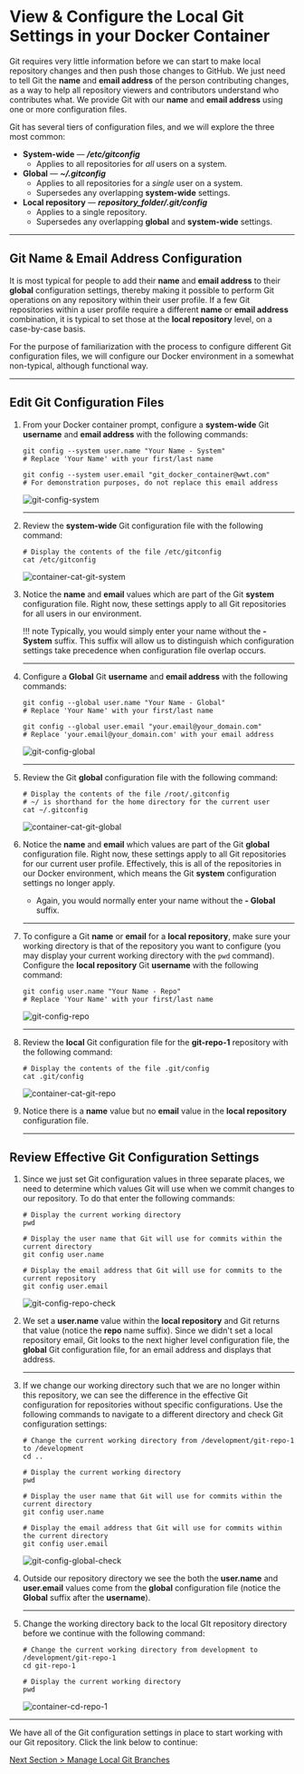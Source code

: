 # View & Configure the Local Git Settings in your Docker Container

Git requires very little information before we can start to make local repository changes and then push those changes to GitHub. We just need to tell Git the **name** and **email address** of the person contributing changes, as a way to help all repository viewers and contributors understand who contributes what. We provide Git with our **name** and **email address** using one or more configuration files.

Git has several tiers of configuration files, and we will explore the three most common:

- **System-wide** — **_/etc/gitconfig_**
  - Applies to all repositories for _all_ users on a system.
- **Global** — **_~/.gitconfig_**
  - Applies to all repositories for a _single_ user on a system.
  - Supersedes any overlapping **system-wide** settings.
- **Local repository** — **_repository_folder/.git/config_**
  - Applies to a single repository.
  - Supersedes any overlapping **global** and **system-wide** settings.

---

## Git Name & Email Address Configuration

It is most typical for people to add their **name** and **email address** to their **global** configuration settings, thereby making it possible to perform Git operations on any repository within their user profile. If a few Git repositories within a user profile require a different **name** or **email address** combination, it is typical to set those at the **local repository** level, on a case-by-case basis.

For the purpose of familiarization with the process to configure different Git configuration files, we will configure our Docker environment in a somewhat non-typical, although functional way.

---

## Edit Git Configuration Files

1. From your Docker container prompt, configure a **system-wide** Git **username** and **email address** with the following commands:

    ```shell
    git config --system user.name "Your Name - System"
    # Replace 'Your Name' with your first/last name

    git config --system user.email "git_docker_container@wwt.com"
    # For demonstration purposes, do not replace this email address
    ```

    ![git-config-system](../images/git-config-system.png "Set system-wide git configuration properties")

    ---

2. Review the **system-wide** Git configuration file with the following command:

    ```shell
    # Display the contents of the file /etc/gitconfig
    cat /etc/gitconfig
    ```

    ![container-cat-git-system](../images/container-cat-git-system.png "Review system-wide git configuration")

3. Notice the **name** and **email** values which are part of the Git **system** configuration file. Right now, these settings apply to all Git repositories for all users in our environment.

    !!! note
        Typically, you would simply enter your name without the **- System** suffix. This suffix will allow us to distinguish which configuration settings take precedence when configuration file overlap occurs.

    ---

4. Configure a **Global** Git **username** and **email address** with the following commands:

    ```shell
    git config --global user.name "Your Name - Global"
    # Replace 'Your Name' with your first/last name

    git config --global user.email "your.email@your_domain.com"
    # Replace 'your.email@your_domain.com' with your email address
    ```

    ![git-config-global](../images/git-config-global.png "Set global git configuration properties")

    ---

5. Review the Git **global** configuration file with the following command:

    ```shell
    # Display the contents of the file /root/.gitconfig
    # ~/ is shorthand for the home directory for the current user
    cat ~/.gitconfig
    ```

    ![container-cat-git-global](../images/container-cat-git-global.png "Review global git configuration")

6. Notice the **name** and **email** which values are part of the Git **global** configuration file. Right now, these settings apply to all Git repositories for our current user profile. Effectively, this is all of the repositories in our Docker environment, which means the Git **system** configuration settings no longer apply.

    - Again, you would normally enter your name without the **- Global** suffix.

    ---

7. To configure a Git **name** or **email** for a **local repository**, make sure your working directory is that of the repository you want to configure (you may display your current working directory with the `pwd` command). Configure the **local repository** Git **username** with the following command:

    ```shell
    git config user.name "Your Name - Repo"
    # Replace 'Your Name' with your first/last name
    ```

    ![git-config-repo](../images/git-config-repo.png "Set repository git configuration properties")

    ---

8. Review the **local** Git configuration file for the **git-repo-1** repository with the following command:

    ```shell
    # Display the contents of the file .git/config
    cat .git/config
    ```

    ![container-cat-git-repo](../images/container-cat-git-repo.png "Review global git configuration")

9. Notice there is a **name** value but no **email** value in the **local repository** configuration file.

    ---

## Review Effective Git Configuration Settings

1. Since we just set Git configuration values in three separate places, we need to determine which values Git will use when we commit changes to our repository. To do that enter the following commands:

    ```shell
    # Display the current working directory
    pwd
    ```

    ```shell
    # Display the user name that Git will use for commits within the current directory
    git config user.name
    ```

    ```shell
    # Display the email address that Git will use for commits to the current repository
    git config user.email
    ```

    ![git-config-repo-check](../images/git-config-repo-check.png "Review effective git configuration settings")

2. We set a **user.name** value within the **local repository** and Git returns that value (notice the **repo** name suffix). Since we didn't set a local repository email, Git looks to the next higher level configuration file, the **global** Git configuration file, for an email address and displays that address.

    ---

3. If we change our working directory such that we are no longer within this repository, we can see the difference in the effective Git configuration for repositories without specific configurations. Use the following commands to navigate to a different directory and check Git configuration settings:

    ```shell
    # Change the current working directory from /development/git-repo-1 to /development
    cd ..
    ```

    ```shell
    # Display the current working directory
    pwd
    ```

    ```shell
    # Display the user name that Git will use for commits within the current directory
    git config user.name
    ```

    ```shell
    # Display the email address that Git will use for commits within the current directory
    git config user.email
    ```

    ![git-config-global-check](../images/git-config-global-check.png "Review effective git configuration settings in a different directory")

4. Outside our repository directory we see the both the **user.name** and **user.email** values come from the **global** configuration file (notice the **Global** suffix after the **username**).

    ---

5. Change the working directory back to the local GIt repository directory before we continue with the following command:

    ```shell
    # Change the current working directory from development to /development/git-repo-1
    cd git-repo-1
    ```

    ```shell
    # Display the current working directory
    pwd
    ```

    ![container-cd-repo-1](../images/container-cd-repo-1.png "Return to the git repository directory")

---

We have all of the Git configuration settings in place to start working with our Git repository. Click the link below to continue:

[Next Section > Manage Local Git Branches](section_7.md "Manage Local Git Branches")
